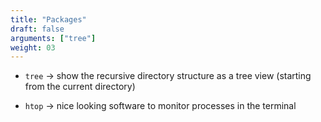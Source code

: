 ```yaml
---
title: "Packages"
draft: false
arguments: ["tree"]
weight: 03
---
```


- `tree` &rarr; show the recursive directory structure as a tree view (starting from the current directory)

- `htop` &rarr; nice looking software to monitor processes in the terminal
